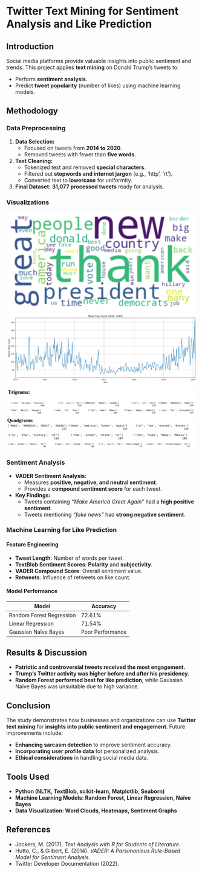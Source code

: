 # Twitter Text Mining for Sentiment Analysis and Like Prediction

## Introduction
Social media platforms provide valuable insights into public sentiment and trends. This project applies **text mining** on Donald Trump’s tweets to:
- Perform **sentiment analysis**.
- Predict **tweet popularity** (number of likes) using machine learning models.

## Methodology
### Data Preprocessing
1. **Data Selection:**
   - Focused on tweets from **2014 to 2020**.
   - Removed tweets with fewer than **five words**.
2. **Text Cleaning:**
   - Tokenized text and removed **special characters**.
   - Filtered out **stopwords and internet jargon** (e.g., ‘http’, ‘rt’).
   - Converted text to **lowercase** for uniformity.
3. **Final Dataset:** **31,077 processed tweets** ready for analysis.
### Visualizations
![Word Cloud](https://github.com/kartik981/Twitter-Text-Mining-for-Sentiment-Analysis-/blob/40d83febd026464f6ffb466edbeb1646dcc2d718/Word%20Cloud.png)
![Tweet Frequency](https://github.com/kartik981/Twitter-Text-Mining-for-Sentiment-Analysis-/blob/40d83febd026464f6ffb466edbeb1646dcc2d718/Tweet%20Freq.png)
![Trigrams](https://github.com/kartik981/Twitter-Text-Mining-for-Sentiment-Analysis-/blob/40d83febd026464f6ffb466edbeb1646dcc2d718/Trigrams.png)
![Quadgrams](https://github.com/kartik981/Twitter-Text-Mining-for-Sentiment-Analysis-/blob/40d83febd026464f6ffb466edbeb1646dcc2d718/Quadgrams.png)

### Sentiment Analysis
- **VADER Sentiment Analysis:**
  - Measures **positive, negative, and neutral sentiment**.
  - Provides a **compound sentiment score** for each tweet.
- **Key Findings:**
  - Tweets containing *“Make America Great Again”* had a **high positive sentiment**.
  - Tweets mentioning *“fake news”* had **strong negative sentiment**.

### Machine Learning for Like Prediction
#### Feature Engineering
- **Tweet Length**: Number of words per tweet.
- **TextBlob Sentiment Scores**: **Polarity** and **subjectivity**.
- **VADER Compound Score**: Overall sentiment value.
- **Retweets**: Influence of retweets on like count.

#### Model Performance
| Model                     | Accuracy  |
|---------------------------|-----------|
| Random Forest Regression  | 72.61%    |
| Linear Regression         | 71.54%    |
| Gaussian Naïve Bayes      | Poor Performance |

## Results & Discussion
- **Patriotic and controversial tweets received the most engagement.**
- **Trump’s Twitter activity was higher before and after his presidency.**
- **Random Forest performed best for like prediction**, while Gaussian Naïve Bayes was unsuitable due to high variance.

## Conclusion
The study demonstrates how businesses and organizations can use **Twitter text mining** for **insights into public sentiment and engagement**. Future improvements include:
- **Enhancing sarcasm detection** to improve sentiment accuracy.
- **Incorporating user profile data** for personalized analysis.
- **Ethical considerations** in handling social media data.

## Tools Used
- **Python (NLTK, TextBlob, scikit-learn, Matplotlib, Seaborn)**
- **Machine Learning Models: Random Forest, Linear Regression, Naïve Bayes**
- **Data Visualization: Word Clouds, Heatmaps, Sentiment Graphs**

## References
- Jockers, M. (2017). *Text Analysis with R for Students of Literature.*
- Hutto, C., & Gilbert, E. (2014). *VADER: A Parsimonious Rule-Based Model for Sentiment Analysis.*
- Twitter Developer Documentation (2022).
